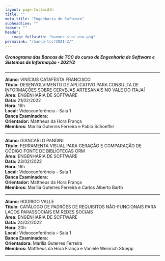 ```yaml
---
layout: page-fullwidth
title: ""
meta_title: "Engenharia de Software"
subheadline: ""
teaser: ""
header:
   image_fullwidth: "banner-site-eso.png"
permalink: "/banca-tcc/2021-2/"
---
```


##### **Cronograma das Bancas de TCC do curso de Engenharia de Software e Sistemas de Informação - 2021/2**

<hr>

**Aluno:** VINÍCIUS CATAFESTA FRANCISCO
<br>
**Título:** DESENVOLVIMENTO DE APLICATIVO PARA CONSULTA DE INFORMAÇÕES SOBRE CERVEJAS ARTESANAIS NO VALE DO ITAJAÍ
<br>
**Área:** ENGENHARIA DE SOFTWARE
<br>
**Data:** 21/02/2022
<br>
**Hora:** 16h
<br>
**Local:** Videoconferência – Sala 1
<br>
**Banca Examinadora:**
<br>
**Orientador:** Mattheus da Hora França
<br>
**Membros:** Marília Guterres Ferreira e Pablo Schoeffel

<hr>

**Aluno:** GIANCARLO PANDINI
<br>
**Título:** FERRAMENTA VISUAL PARA GERAÇÃO E COMPARAÇÃO DE CÓDIGO FONTE DE BIBLIOTECAS ORM
<br>
**Área:** ENGENHARIA DE SOFTWARE
<br>
**Data:** 23/02/2022
<br>
**Hora:** 16h
<br>
**Local:** Videoconferência – Sala 1
<br>
**Banca Examinadora:**
<br>
**Orientador:** Mattheus da Hora França
<br>
**Membros:** Marília Guterres Ferreira e Carlos Alberto Barth

<hr>

**Aluno:** RODRIGO VALLE
<br>
**Título:** CATÁLOGO DE PADRÕES DE REQUISITOS NÃO-FUNCIONAIS PARA LAÇOS PARASSOCIAIS EM REDES SOCIAIS
<br>
**Área:** ENGENHARIA DE SOFTWARE
<br>
**Data:** 24/02/2022
<br>
**Hora:** 20h
<br>
**Local:** Videoconferência – Sala 1
<br>
**Banca Examinadora:**
<br>
**Orientadora:** Marília Guterres Ferreira
<br>
**Membros:** Mattheus da Hora França e Vaniele Weinrich Stuepp

<hr>

